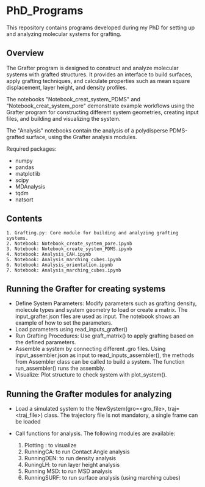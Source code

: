 # PhD_Programs
This repository contains programs developed during my PhD for setting up and analyzing molecular systems for grafting.

## Overview

The Grafter program is designed to construct and analyze molecular systems with grafted structures. It provides an interface to build surfaces, apply grafting techniques, and calculate properties such as mean square displacement, layer height, and density profiles.

The notebooks "Notebook_creat_system_PDMS" and "Notebook_creat_system_pore" demonstrate example workflows using the Grafter program for constructing different system geometries, creating input files, and building and visualizing the system.

The "Analysis" notebooks contain the analysis of a polydisperse PDMS-grafted surface, using the Grafter analysis modules. 

Required packages:
- numpy
- pandas
- matplotlib
- scipy
- MDAnalysis
- tqdm
- natsort

## Contents

    1. Grafting.py: Core module for building and analyzing grafting systems.
    2. Notebook: Notebook_create_system_pore.ipynb
    3. Notebook: Notebook_create_system_PDMS.ipynb
    4. Notebook: Analysis_CAH.ipynb
    5. Notebook: Analysis_marching_cubes.ipynb
    6. Notebook: Analysis_orientation.ipynb
    7. Notebook: Analysis_marching_cubes.ipynb

## Running the Grafter for creating systems

  - Define System Parameters: Modify parameters such as grafting density, molecule types and system geometry to load or create a matrix. The input_grafter.json files are used as input. The notebook shows an example of how to set the parameters.
  - Load parameters using read_inputs_grafter()
  - Run Grafting Procedures: Use graft_matrix() to apply grafting based on the defined parameters.
  - Assemble a system by connecting different .gro files. Using input_assembler.json as input to read_inputs_assembler(), the methods from Assembler class can be called to build a system. The function run_assembler() runs the assembly.
  - Visualize: Plot structure to check system with plot_system().

## Running the Grafter modules for analyzing

  - Load a simulated system to the NewSystem(gro=<gro_file>, traj=<traj_file>) class. The trajectory file is not mandatory, a single frame can be loaded
  - Call functions for analysis. The following modules are available:

    1. Plotting : to visualize
    2. RunningCA: to run Contact Angle analysis
    3. RunningDEN: to run density analysis
    4. RuningLH: to run layer height analysis
    5. Running MSD: to run MSD analysis
    6. RunningSURF: to run surface analysis (using marching cubes)


